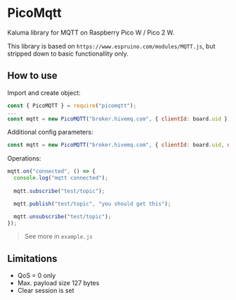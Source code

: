# PicoMqtt

Kaluma library for MQTT on Raspberry Pico W / Pico 2 W.

This library is based on `https://www.espruino.com/modules/MQTT.js`, but stripped down to basic functionallity only.

## How to use

Import and create object:

```js
const { PicoMQTT } = require("picomqtt");
...
const mqtt = new PicoMQTT("broker.hivemq.com", { clientId: board.uid });
```

Additional config parameters:
```js
const mqtt = new PicoMQTT("broker.hivemq.com", { clientId: board.uid, user: "foo", password: "boo", port: 7883 });
```

Operations:
```js
mqtt.on("connected", () => {
  console.log("mqtt connected");
  
  mqtt.subscribe("test/topic");

  mqtt.publish("test/topic", "you should get this");      

  mqtt.unsubscribe("test/topic");      
});
```

> See more in `example.js`

## Limitations

- QoS = 0 only
- Max. payload size 127 bytes
- Clear session is set
